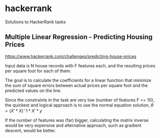# hackerrank
Solutions to HackerRank tasks

## Multiple Linear Regression - Predicting Housing Prices
https://www.hackerrank.com/challenges/predicting-house-prices

Input data is N house records with F features each, and the resulting prices per square foot for each of them.

The goal is to calculate the coefficients for a linear function that minimize the sum of square errors between actual prices per square foot and the predicted values on the line.

Since the constraints in the task are very low (number of features F <= 10), the quickest and logical approach is to use the normal equation solution, $\theta = (X'*X)^-1 * X' * y$

If the number of features was (far) bigger, calculating the matrix inverse would be very expensive and alternative approach, such as gradient descent, would be better.
